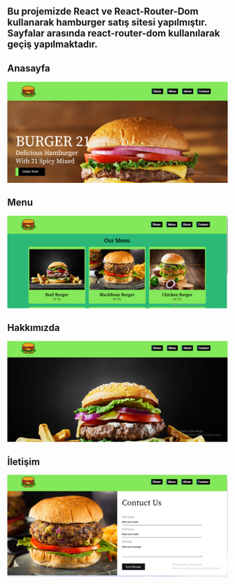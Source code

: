 ## Bu projemizde React ve React-Router-Dom kullanarak hamburger satış sitesi yapılmıştır. Sayfalar arasında react-router-dom kullanılarak geçiş yapılmaktadır.

## Anasayfa 

<img src="./Ekran1.png" >

## Menu 

<img src="./Ekran2.png" >

## Hakkımızda

<img src="./Ekran3.png" >

## İletişim

<img src="./Ekran4.png" >